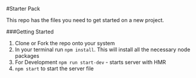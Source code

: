 #Starter Pack

This repo has the files you need to get started on a new project.

###Getting Started

1) Clone or Fork the repo onto your system
2) In your terminal run `npm install`. This will install all the necessary node packages
4) For Development `npm run start-dev` - starts server with HMR
3) `npm start` to start the server file
